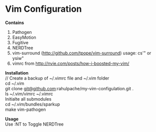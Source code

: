Vim Configuration
====================

<strong>Contains</strong> <br>
1. Pathogen <br>
2. EasyMotion <br>
3. Fugitive <br>
4. NERDTree <br>
5. vim-surround (http://github.com/tpope/vim-surround) usage: cs'" or ysiw" <br>
6. vimrc from http://nvie.com/posts/how-i-boosted-my-vim/ <br>

<strong>Installation</strong> <br>
// Create a backup of ~/.vimrc file and ~/.vim folder <br>
cd ~/.vim <br>
git clone git@github.com:rahulpache/my-vim-configulation.git . <br>
ls ~/.vim/vimrc ~/.vimrc <br>
Initialte all submodules <br>
cd ~/.vim/bundles/sparkup <br>
make vim-pathogen <br>

<strong>Usage</strong> <br>
Use :NT to Toggle NERDTree <br>
